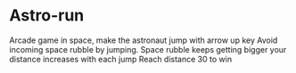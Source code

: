 # Astro-run
Arcade game in space, make the astronaut jump with arrow up key 
Avoid incoming space rubble by jumping.
Space rubble keeps getting bigger
your distance increases with each jump
Reach distance 30 to win
